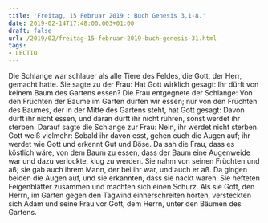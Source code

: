 ```yaml
---
title: 'Freitag, 15 Februar 2019 : Buch Genesis 3,1-8.'
date: 2019-02-14T17:48:00.003+01:00
draft: false
url: /2019/02/freitag-15-februar-2019-buch-genesis-31.html
tags: 
- LECTIO
---
```


Die Schlange war schlauer als alle Tiere des Feldes, die Gott, der Herr, gemacht hatte. Sie sagte zu der Frau: Hat Gott wirklich gesagt: Ihr dürft von keinem Baum des Gartens essen? Die Frau entgegnete der Schlange: Von den Früchten der Bäume im Garten dürfen wir essen; nur von den Früchten des Baumes, der in der Mitte des Gartens steht, hat Gott gesagt: Davon dürft ihr nicht essen, und daran dürft ihr nicht rühren, sonst werdet ihr sterben. Darauf sagte die Schlange zur Frau: Nein, ihr werdet nicht sterben. Gott weiß vielmehr: Sobald ihr davon esst, gehen euch die Augen auf; ihr werdet wie Gott und erkennt Gut und Böse. Da sah die Frau, dass es köstlich wäre, von dem Baum zu essen, dass der Baum eine Augenweide war und dazu verlockte, klug zu werden. Sie nahm von seinen Früchten und aß; sie gab auch ihrem Mann, der bei ihr war, und auch er aß. Da gingen beiden die Augen auf, und sie erkannten, dass sie nackt waren. Sie hefteten Feigenblätter zusammen und machten sich einen Schurz. Als sie Gott, den Herrn, im Garten gegen den Tagwind einherschreiten hörten, versteckten sich Adam und seine Frau vor Gott, dem Herrn, unter den Bäumen des Gartens.